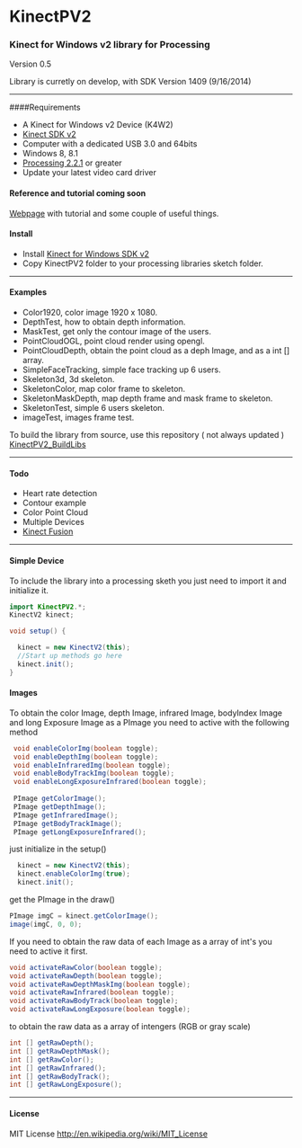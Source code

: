 KinectPV2
==========

### Kinect for Windows v2 library for Processing

Version 0.5

Library is curretly on develop, with SDK Version 1409 (9/16/2014)

---

####Requirements

- A Kinect for Windows v2 Device (K4W2)
- [Kinect SDK v2](http://www.microsoft.com/en-us/kinectforwindows/default.aspx)
- Computer with a dedicated USB 3.0 and 64bits
- Windows 8, 8.1
- [Processing 2.2.1](http://processing.org/) or greater
- Update your latest video card driver


#### Reference and tutorial coming soon

[Webpage](http://codigogenerativo.com/kinect-2-0-library-for-processing/) with tutorial and some couple of useful things. 
#### Install 

- Install [Kinect for Windows SDK v2](http://www.microsoft.com/en-us/kinectforwindows/default.aspx)
- Copy KinectPV2 folder to your processing libraries sketch folder. 


---

#### Examples

- Color1920, color image 1920 x 1080.
- DepthTest, how to obtain depth information.
- MaskTest, get only the contour image of the users.
- PointCloudOGL, point cloud render using opengl.
- PointCloudDepth, obtain the point cloud as a deph Image, and as a int [] array.
- SimpleFaceTracking, simple face tracking up 6 users.
- Skeleton3d, 3d skeleton.
- SkeletonColor, map color frame to skeleton.
- SkeletonMaskDepth, map depth frame and mask frame to skeleton.
- SkeletonTest, simple 6 users skeleton.
- imageTest, images frame test.


To build the library from source, use this repository ( not always updated ) [KinectPV2_BuildLibs](https://github.com/ThomasLengeling/KinectPV2_BuildLibs)

---

#### Todo

- Heart rate detection
- Contour example
- Color Point Cloud
- Multiple Devices
- [Kinect Fusion](http://msdn.microsoft.com/en-us/library/dn188670.aspx)

---

#### Simple Device

To include the library into a processing sketh you just need to import it and initialize it.

```java
import KinectPV2.*;
KinectV2 kinect;

void setup() {

  kinect = new KinectV2(this);
  //Start up methods go here
  kinect.init();
}
```

#### Images

To obtain the color Image, depth Image, infrared Image, bodyIndex Image and long Exposure Image as a PImage you need to active with the following method

```java
 void enableColorImg(boolean toggle);
 void enableDepthImg(boolean toggle);
 void enableInfraredImg(boolean toggle);
 void enableBodyTrackImg(boolean toggle);
 void enableLongExposureInfrared(boolean toggle);
 
 PImage getColorImage();
 PImage getDepthImage();
 PImage getInfraredImage();
 PImage getBodyTrackImage();
 PImage getLongExposureInfrared();
```
just initialize in the setup()

```java
  kinect = new KinectV2(this);
  kinect.enableColorImg(true);
  kinect.init();
```

get the PImage in the draw()

```java
PImage imgC = kinect.getColorImage();
image(imgC, 0, 0);
```

If you need to obtain the raw data of each Image as a array of int's you need to active it first.

```java
void activateRawColor(boolean toggle);
void activateRawDepth(boolean toggle);
void activateRawDepthMaskImg(boolean toggle);
void activateRawInfrared(boolean toggle);
void activateRawBodyTrack(boolean toggle);
void activateRawLongExposure(boolean toggle);
```

to obtain the raw data as a array of intengers (RGB or gray scale)

```java
int [] getRawDepth();
int [] getRawDepthMask();
int [] getRawColor();
int [] getRawInfrared();
int [] getRawBodyTrack();
int [] getRawLongExposure();
```

---

#### License

MIT License http://en.wikipedia.org/wiki/MIT_License


